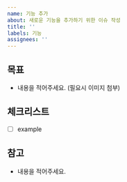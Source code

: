 ```yaml
---
name: 기능 추가
about: 새로운 기능을 추가하기 위한 이슈 작성
title: ''
labels: 기능
assignees: ''
---
```


## 목표

- 내용을 적어주세요. (필요시 이미지 첨부)

## 체크리스트

- [ ] example

## 참고

- 내용을 적어주세요.
